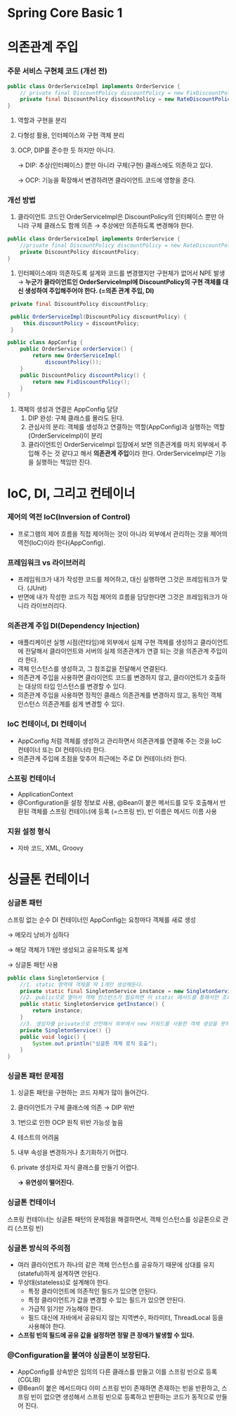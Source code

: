 # Spring Core Basic 1

# 의존관계 주입

### 주문 서비스 구현체 코드 (개선 전)

```java
public class OrderServiceImpl implements OrderService {
	// private final DiscountPolicy discountPolicy = new FixDiscountPolicy();
	private final DiscountPolicy discountPolicy = new RateDiscountPolicy();
}
```

1. 역할과 구현을 분리
2. 다형성 활용, 인터페이스와 구현 객체 분리
3. OCP, DIP를 준수한 듯 하지만 아니다.

   → DIP: 추상(인터페이스) 뿐만 아니라 구체(구현) 클래스에도 의존하고 있다.

   → OCP: 기능을 확장해서 변경하려면 클라이언트 코드에 영향을 준다.

### 개선 방법

1. 클라이언트 코드인 OrderServiceImpl은 DiscountPolicy의 인터페이스 뿐만 아니라 구체 클래스도 함께 의존 → 추상에만 의존하도록 변경해야 한다.

```java
public class OrderServiceImpl implements OrderService {
	//private final DiscountPolicy discountPolicy = new RateDiscountPolicy();
	private DiscountPolicy discountPolicy;
}
```

1. 인터페이스에마 의존하도록 설계와 코드를 변경했지만 구현체가 없어서 NPE 발생 → **누군가 클라이언트인 OrderServiceImpl에 DiscountPolicy의 구현 객체를 대신 생성하여 주입해주어야 한다. (=의존 관계 주입, DI)**

```java
 private final DiscountPolicy discountPolicy;

 public OrderServiceImpl(DiscountPolicy discountPolicy) {
	 this.discountPolicy = discountPolicy;
 }
```

```java
public class AppConfig {
	public OrderService orderService() {
		return new OrderServiceImpl(
			discountPolicy());
	}
	public DiscountPolicy discountPolicy() {
		return new FixDiscountPolicy();
	}
}
```

1. 객체의 생성과 연결은 AppConfig 담당
   1. DIP 완성: 구체 클래스를 몰라도 된다.
   2. 관심사의 분리: 객체를 생성하고 연결하는 역할(AppConfig)과 실행하는 역할(OrderServiceImpl)이 분리
   3. 클라이언트인 OrderServiceImpl 입장에서 보면 의존관계를 마치 외부에서 주입해 주는 것 같다고 해서 **의존관계 주입**이라 한다. OrderServiceImpl은 기능을 실행하는 책임만 진다.

# IoC, DI, 그리고 컨테이너

### 제어의 역전 IoC(Inversion of Control)

- 프로그램의 제어 흐름을 직접 제어하는 것이 아니라 외부에서 관리하는 것을 제어의 역전(IoC)이라 한다(AppConfig).

### 프레임워크 vs 라이브러리

- 프레임워크가 내가 작성한 코드를 제어하고, 대신 실행하면 그것은 프레임워크가 맞다. (JUnit)
- 반면에 내가 작성한 코드가 직접 제어의 흐름을 담당한다면 그것은 프레임워크가 아니라 라이브러리다.

### 의존관계 주입 DI(Dependency Injection)

- 애플리케이션 실행 시점(런타임)에 외부에서 실제 구현 객체를 생성하고 클라이언트에 전달해서 클라이언트와 서버의 실제 의존관계가 연결 되는 것을 의존관계 주입이라 한다.
- 객체 인스턴스를 생성하고, 그 참조값을 전달해서 연결된다.
- 의존관계 주입을 사용하면 클라이언트 코드를 변경하지 않고, 클라이언트가 호출하는 대상의 타입 인스턴스를 변경할 수 있다.
- 의존관계 주입을 사용하면 정적인 클래스 의존관계를 변경하지 않고, 동적인 객체 인스턴스 의존관계를 쉽게 변경할 수 있다.

### IoC 컨테이너, DI 컨테이너

- AppConfig 처럼 객체를 생성하고 관리하면서 의존관계를 연결해 주는 것을
  IoC 컨테이너 또는 DI 컨테이너라 한다.
- 의존관계 주입에 초점을 맞추어 최근에는 주로 DI 컨테이너라 한다.

### 스프링 컨테이너

- ApplicationContext
- @Configuration을 설정 정보로 사용, @Bean이 붙은 메서드를 모두 호출해서 반환된 객체를 스프링 컨테이너에 등록 (=스프링 빈), 빈 이름은 메서드 이름 사용

### 지원 설정 형식

- 자바 코드, XML, Groovy

# 싱글톤 컨테이너

### 싱글톤 패턴

스프링 없는 순수 DI 컨테이너인 AppConfig는 요청마다 객체를 새로 생성

→ 메모리 낭비가 심하다

→ 해당 객체가 1개만 생성되고 공유하도록 설계

→ 싱글톤 패턴 사용

```java
public class SingletonService {
	//1. static 영역에 객체를 딱 1개만 생성해둔다.
	private static final SingletonService instance = new SingletonService();
	//2. public으로 열어서 객체 인스턴스가 필요하면 이 static 메서드를 통해서만 조회하도록 허용한다.
	public static SingletonService getInstance() {
		return instance;
	}
	//3. 생성자를 private으로 선언해서 외부에서 new 키워드를 사용한 객체 생성을 못하게 막는다.
	private SingletonService() {}
	public void logic() {
		System.out.println("싱글톤 객체 로직 호출");
	}
}
```

### 싱글톤 패턴 문제점

1. 싱글톤 패턴을 구현하는 코드 자체가 많이 들어간다.
2. 클라이언트가 구체 클래스에 의존 → DIP 위반
3. 1번으로 인한 OCP 원칙 위반 가능성 높음
4. 테스트의 어려움
5. 내부 속성을 변경하거나 초기화하기 어렵다.
6. private 생성자로 자식 클래스를 만들기 어렵다.

   **→ 유연성이 떨어진다.**

### 싱글톤 컨테이너

스프링 컨테이너는 싱글톤 패턴의 문제점을 해결하면서, 객체 인스턴스를 싱글톤으로 관리 (스프링 빈)

### 싱글톤 방식의 주의점

- 여러 클라이언트가 하나의 같은 객체 인스턴스를 공유하기 때문에 상대를 유지(stateful)하게 설계하면 안된다.
- 무상태(stateless)로 설계해야 한다.
  - 특정 클라이언트에 의존적인 필드가 있으면 안된다.
  - 특정 클라이언트가 값을 변경할 수 있는 필드가 있으면 안된다.
  - 가급적 읽기만 가능해야 한다.
  - 필드 대신에 자바에서 공유되지 않는 지역변수, 파라미터, ThreadLocal 등을 사용해야 한다.
- **스프링 빈의 필드에 공유 값을 설정하면 정말 큰 장애가 발생할 수 있다.**

### @Configuration을 붙여야 싱글톤이 보장된다.

- AppConfig를 상속받은 임의의 다른 클래스를 만들고 이를 스프링 빈으로 등록 (CGLIB)
- @Bean이 붙은 메서드마다 이미 스프링 빈이 존재하면 존재하는 빈을 반환하고, 스프링 빈이 없으면 생성해서 스프링 빈으로 등록하고 반환하는 코드가 동적으로 만들어 진다.

